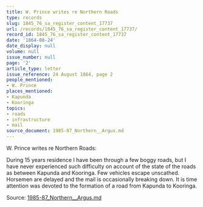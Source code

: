 ```yaml
---
title: W. Prince writes re Northern Roads
type: records
slug: 1845_76_sa_register_content_17737
url: /records/1845_76_sa_register_content_17737/
record_id: 1845_76_sa_register_content_17737
date: '1864-08-24'
date_display: null
volume: null
issue_number: null
page: '2'
article_type: letter
issue_reference: 24 August 1864, page 2
people_mentioned:
- W. Prince
places_mentioned:
- Kapunda
- Kooringa
topics:
- roads
- infrastructure
- mail
source_document: 1985-87_Northern__Argus.md
---
```


W. Prince writes re Northern Roads:

During 15 years residence I have been through a few boggy roads, but I have never experienced such difficulty on account of the state of the roads as between Kapunda and Kooringa.  Few vehicles escape unscathed.  Horsemen are delayed and the mail is occasionally breaking down.  It is time attention was devoted to the formation of a road from Kapunda to Kooringa.

Source: [1985-87_Northern__Argus.md](/downloads/markdown/1985-87_Northern__Argus.md)
